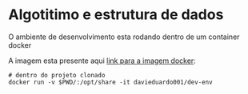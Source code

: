 # Algotitimo e estrutura de dados

O ambiente de desenvolvimento esta rodando dentro de um container docker

A imagem esta presente aqui [link para a imagem docker](https://hub.docker.com/repository/docker/davieduardo001/dev-env/general):

```shell
# dentro do projeto clonado
docker run -v $PWD/:/opt/share -it davieduardo001/dev-env
```